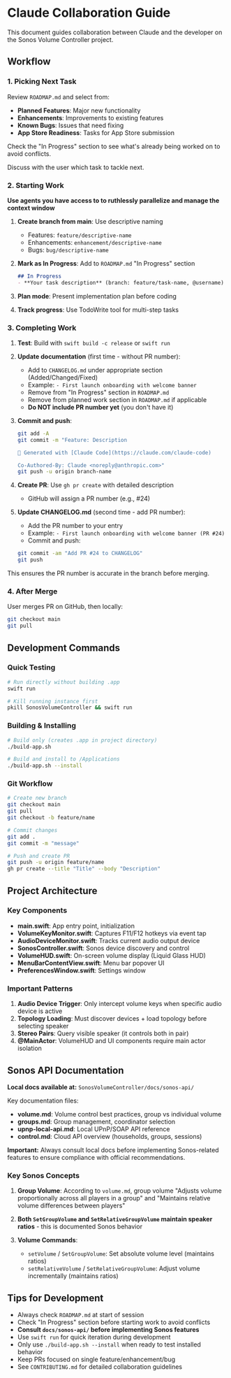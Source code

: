 # Claude Collaboration Guide

This document guides collaboration between Claude and the developer on the Sonos Volume Controller project.

## Workflow

### 1. Picking Next Task

Review `ROADMAP.md` and select from:
- **Planned Features**: Major new functionality
- **Enhancements**: Improvements to existing features
- **Known Bugs**: Issues that need fixing
- **App Store Readiness**: Tasks for App Store submission

Check the "In Progress" section to see what's already being worked on to avoid conflicts.

Discuss with the user which task to tackle next.

### 2. Starting Work

**Use agents you have access to to ruthlessly parallelize and manage the context window**

1. **Create branch from main**: Use descriptive naming
   - Features: `feature/descriptive-name`
   - Enhancements: `enhancement/descriptive-name`
   - Bugs: `bug/descriptive-name`

2. **Mark as In Progress**: Add to `ROADMAP.md` "In Progress" section
   ```markdown
   ## In Progress
   - **Your task description** (branch: feature/task-name, @username)
   ```

3. **Plan mode**: Present implementation plan before coding

4. **Track progress**: Use TodoWrite tool for multi-step tasks

### 3. Completing Work

1. **Test**: Build with `swift build -c release` or `swift run`

2. **Update documentation** (first time - without PR number):
   - Add to `CHANGELOG.md` under appropriate section (Added/Changed/Fixed)
   - Example: `- First launch onboarding with welcome banner`
   - Remove from "In Progress" section in `ROADMAP.md`
   - Remove from planned work section in `ROADMAP.md` if applicable
   - **Do NOT include PR number yet** (you don't have it)

3. **Commit and push**:
   ```bash
   git add -A
   git commit -m "Feature: Description

   🤖 Generated with [Claude Code](https://claude.com/claude-code)

   Co-Authored-By: Claude <noreply@anthropic.com>"
   git push -u origin branch-name
   ```

4. **Create PR**: Use `gh pr create` with detailed description
   - GitHub will assign a PR number (e.g., #24)

5. **Update CHANGELOG.md** (second time - add PR number):
   - Add the PR number to your entry
   - Example: `- First launch onboarding with welcome banner (PR #24)`
   - Commit and push:
   ```bash
   git commit -am "Add PR #24 to CHANGELOG"
   git push
   ```

This ensures the PR number is accurate in the branch before merging.

### 4. After Merge

User merges PR on GitHub, then locally:
```bash
git checkout main
git pull
```

## Development Commands

### Quick Testing
```bash
# Run directly without building .app
swift run

# Kill running instance first
pkill SonosVolumeController && swift run
```

### Building & Installing
```bash
# Build only (creates .app in project directory)
./build-app.sh

# Build and install to /Applications
./build-app.sh --install
```

### Git Workflow
```bash
# Create new branch
git checkout main
git pull
git checkout -b feature/name

# Commit changes
git add .
git commit -m "message"

# Push and create PR
git push -u origin feature/name
gh pr create --title "Title" --body "Description"
```

## Project Architecture

### Key Components

- **main.swift**: App entry point, initialization
- **VolumeKeyMonitor.swift**: Captures F11/F12 hotkeys via event tap
- **AudioDeviceMonitor.swift**: Tracks current audio output device
- **SonosController.swift**: Sonos device discovery and control
- **VolumeHUD.swift**: On-screen volume display (Liquid Glass HUD)
- **MenuBarContentView.swift**: Menu bar popover UI
- **PreferencesWindow.swift**: Settings window

### Important Patterns

1. **Audio Device Trigger**: Only intercept volume keys when specific audio device is active
2. **Topology Loading**: Must discover devices + load topology before selecting speaker
3. **Stereo Pairs**: Query visible speaker (it controls both in pair)
4. **@MainActor**: VolumeHUD and UI components require main actor isolation

## Sonos API Documentation

**Local docs available at:** `SonosVolumeController/docs/sonos-api/`

Key documentation files:
- **volume.md**: Volume control best practices, group vs individual volume
- **groups.md**: Group management, coordinator selection
- **upnp-local-api.md**: Local UPnP/SOAP API reference
- **control.md**: Cloud API overview (households, groups, sessions)

**Important:** Always consult local docs before implementing Sonos-related features to ensure compliance with official recommendations.

### Key Sonos Concepts

1. **Group Volume**: According to `volume.md`, group volume "Adjusts volume proportionally across all players in a group" and "Maintains relative volume differences between players"

2. **Both `SetGroupVolume` and `SetRelativeGroupVolume` maintain speaker ratios** - this is documented Sonos behavior

3. **Volume Commands**:
   - `setVolume` / `SetGroupVolume`: Set absolute volume level (maintains ratios)
   - `setRelativeVolume` / `SetRelativeGroupVolume`: Adjust volume incrementally (maintains ratios)

## Tips for Development

- Always check `ROADMAP.md` at start of session
- Check "In Progress" section before starting work to avoid conflicts
- **Consult `docs/sonos-api/` before implementing Sonos features**
- Use `swift run` for quick iteration during development
- Only use `./build-app.sh --install` when ready to test installed behavior
- Keep PRs focused on single feature/enhancement/bug
- See `CONTRIBUTING.md` for detailed collaboration guidelines